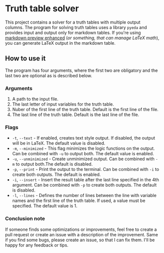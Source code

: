  # Truth table solver

This project contains a solver for a truth tables with multiple output columns. The program for solving truth tables uses a library `pyeda` and provides input and output only for markdown tables. If you're using [markdown preview enhanced](https://shd101wyy.github.io/markdown-preview-enhanced/#/) (_or something, that can manage LaTeX math_), you can generate LaTeX output in the markdown table.

## How to use it

The program has four arguments, where the first two are obligatory and the last two are optional as is described below.

### Arguments

1. A path to the input file.
2. The last letter of input variables for the truth table.
3. Nuber of the first line of the truth table. Default is the first line of the file.
4. The last line of the truth table. Default is the last line of the file.

### Flags
- `-t`, `--text` - If enabled, creates text style output. If disabled, the output will be in LaTeX. The default value is disabled.
- `-m`, `--minimized` - This flag minimizes the logic functions on the output. Can be combined with `-u` to output both. The default value is enabled.
- `-u`, `--unminimized` - Create unminimized output. Can be combined with `-m` to output both.The default is disabled.
- `-p`, `--print` - Print the output to the terminal. Can be combined with `-i` to create both outputs. The default is enabled.
- `-i`, `--insert` - Insert the result table after the last line specified in the 4th argument. Can be combined with `-p` to create both outputs. The default is disabled.
- `-l`, `--lines` - Defines the number of lines between the line with variable names and the first line of the truth table. If used, a value must be specified. The default value is 1.

### Conclusion note
If someone finds some optimizations or improvements, feel free to create a pull request or create an issue with a description of the improvement. Same if you find some bugs, please create an issue, so that I can fix them. I'll be happy for any feedback or tips.